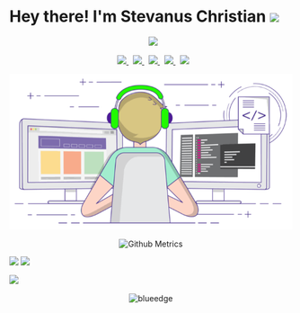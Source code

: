 <!---
![fdciabdul github stats](https://raw.githubusercontent.com/fdciabdul/fdciabdul/master/computer-programming-anime-programming-language-thread-animation-gril-f6c2888a88588db1f063bcfcbc84e6cf.png)
--->



<h1> Hey there! I'm Stevanus Christian <img src="https://github.com/souvikguria98/souvikguria98/blob/master/Hi.gif" width="25"></h1>

<p align="center">
&nbsp; <a href=https://github.com/Stevanus-Christian target="_blank" rel="noopener noreferrer">
  <img src=https://img.shields.io/github/followers/Stevanus-Christian?label=follow%20me&style=social width="150" />
</a>
</p>

<p align="center">
&nbsp; <a href="https://www.facebook.com/thomas.iflekzz/" target="_blank" rel="noopener noreferrer">
 <img src="https://img.icons8.com/plasticine/100/000000/facebook.png" width="50" />
</a>
&nbsp; <a href="https://twitter.com/StevanusChrist8" target="_blank" rel="noopener noreferrer">
 <img src="https://img.icons8.com/plasticine/100/000000/twitter.png" width="50" />
</a>  
&nbsp; <a href="https://www.instagram.com/christian.stevanus/" target="_blank" rel="noopener noreferrer">
 <img src="https://img.icons8.com/plasticine/100/000000/instagram-new.png" width="50" />
</a>  
&nbsp; <a href="https://www.linkedin.com/in/stevanus-christian-881150203/" target="_blank" rel="noopener noreferrer">
 <img src="https://img.icons8.com/plasticine/100/000000/linkedin.png" width="50" />
</a>
&nbsp; <a href="mailto:stevanuschristian88@gmail.com" target="_blank" rel="noopener noreferrer">
 <img src="https://img.icons8.com/plasticine/100/000000/gmail.png"  width="50" />
</a>
</p>

<p align="center">
  <img src="https://github.com/Stevanus-Christian/Stevanus-Christian/blob/main/gif.gif" width="850"/>
</p>
<p align="center">
  <img src="https://metrics.lecoq.io/Stevanus-Christian" alt="Github Metrics" width="700">
</p>

![](https://github-readme-stats.vercel.app/api?username=Stevanus-Christian&&show_icons=true&title_color=ffffff&icon_color=bb2acf&text_color=daf7dc&bg_color=151515)
![](https://github-readme-stats.vercel.app/api/top-langs/?username=Stevanus-Christian&layout=compact&theme=tokyonight&langs_count=10)

![](https://activity-graph.herokuapp.com/graph?username=Stevanus-Christian&theme=redical)



<p align="center">
  <img src="https://komarev.com/ghpvc/?username=Stevanus-Christian" alt="blueedge"/> 
</p>

<!---
Stevanus-Christian/Stevanus-Christian is a ✨ special ✨ repository because its `README.md` (this file) appears on your GitHub profile.
You can click the Preview link to take a look at your changes.
--->
